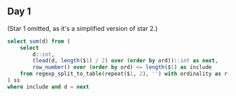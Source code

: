 Day 1
-----

(Star 1 omitted, as it's a simplified version of star 2.)

```SQL
select sum(d) from (
    select
        d::int,
        (lead(d, length($1) / 2) over (order by ord))::int as next,
        row_number() over (order by ord) <= length($1) as include
    from regexp_split_to_table(repeat($1, 2), '') with ordinality as r(d, ord)
) ss
where include and d = next
```
